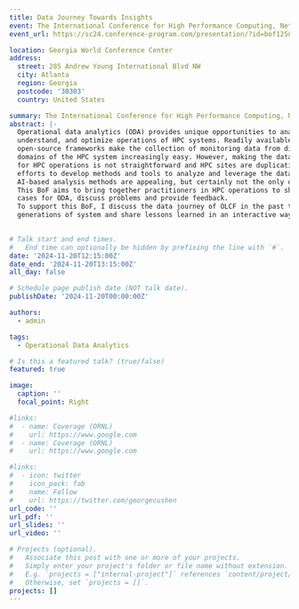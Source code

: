 ```yaml
---
title: Data Journey Towards Insights
event: The International Conference for High Performance Computing, Networking, Storage, and Analysis (SC24) - Birds of a Feather on Operational Data Analytics
event_url: https://sc24.conference-program.com/presentation/?id=bof125&sess=sess668

location: Georgia World Conference Center 
address:
  street: 285 Andrew Young International Blvd NW
  city: Atlanta
  region: Georgia
  postcode: '30303'
  country: United States

summary: The International Conference for High Performance Computing, Networking, Storage, and Analysis (SC24) - Birds of a Feather on Operational Data Analytics
abstract: |-
  Operational data analytics (ODA) provides unique opportunities to analyze,
  understand, and optimize operations of HPC systems. Readily available
  open-source frameworks make the collection of monitoring data from different
  domains of the HPC system increasingly easy. However, making the data work
  for HPC operations is not straightforward and HPC sites are duplicating
  efforts to develop methods and tools to analyze and leverage the data.
  AI-based analysis methods are appealing, but certainly not the only option.
  This BoF aims to bring together practitioners in HPC operations to share use
  cases for ODA, discuss problems and provide feedback.
  To support this BoF, I discuss the data journey of OLCF in the past two
  generations of system and share lessons learned in an interactive way.
  

# Talk start and end times.
#   End time can optionally be hidden by prefixing the line with `#`.
date: '2024-11-20T12:15:00Z'
date_end: '2024-11-20T13:15:00Z'
all_day: false

# Schedule page publish date (NOT talk date).
publishDate: '2024-11-20T00:00:00Z'

authors:
  - admin

tags:
  - Operational Data Analytics

# Is this a featured talk? (true/false)
featured: true

image:
  caption: ''
  focal_point: Right

#links:
#  - name: Coverage (ORNL)
#    url: https://www.google.com
#  - name: Coverage (ORNL)
#    url: https://www.google.com

#links:
#  - icon: twitter
#    icon_pack: fab
#    name: Follow
#    url: https://twitter.com/georgecushen
url_code: ''
url_pdf: ''
url_slides: ''
url_video: ''

# Projects (optional).
#   Associate this post with one or more of your projects.
#   Simply enter your project's folder or file name without extension.
#   E.g. `projects = ["internal-project"]` references `content/project/deep-learning/index.md`.
#   Otherwise, set `projects = []`.
projects: []
---
```


